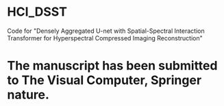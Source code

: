 # HCI_DSST
Code for "Densely Aggregated U-net with Spatial-Spectral Interaction Transformer for Hyperspectral Compressed Imaging Reconstruction"

# The manuscript has been submitted to The Visual Computer, Springer nature.
